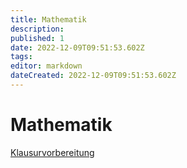 ```yaml
---
title: Mathematik
description: 
published: 1
date: 2022-12-09T09:51:53.602Z
tags: 
editor: markdown
dateCreated: 2022-12-09T09:51:53.602Z
---
```


# Mathematik
[Klausurvorbereitung](/fom/semester-1/mathematik/klausurvorbereitung)